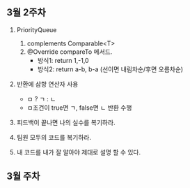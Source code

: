 ## 3월 2주차
1. PriorityQueue
    1. complements Comparable&lt;T&gt;
    2. @Override compareTo 메서드.
        - 방식1: return 1,-1,0 
        - 방식2: return a-b, b-a (선이면 내림차순/후면 오름차순)
2. 반환에 삼항 연산자 사용
    - ㅁ ? ㄱ : ㄴ
    - ㅁ조건이 true면 ㄱ, false면 ㄴ 반환 수행

3. 피드백이 끝나면 나의 실수를 복기하라. 
4. 팀원 모두의 코드를 복기하라.
5. 내 코드를 내가 잘 알아야 제대로 설명 할 수 있다. 

## 3월 주차